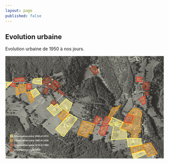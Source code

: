 ```yaml
---
layout: page
published: false
---
```


## Evolution urbaine

Evolution urbaine de 1950 à nos jours.

![](data/images/9/portrait/9_pop-histoire_1R2.jpg)
